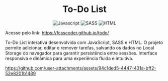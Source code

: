 <h1 align="center">To-Do List</h1>

<p align="center">
    <img src="https://img.shields.io/badge/JavaScript-F7DF1E?style=for-the-badge&logo=javascript&logoColor=black" alt="Javascript">
    <img src="https://img.shields.io/badge/Sass-CC6699?style=for-the-badge&logo=sass&logoColor=white" alt="SASS">
    <img src="https://img.shields.io/badge/HTML5-E34F26?style=for-the-badge&logo=html5&logoColor=white" alt="HTML">
</p>

Acesse pelo link: https://fcsscoder.github.io/todo/

<p>
  To-Do List interativa desenvolvida com JavaScript, SASS e HTML.  
  O projeto permite adicionar, editar e remover tarefas,  
  salvando os dados no Local Storage do navegador para garantir persistência entre sessões.  
  Interface responsiva e dinâmica para uma experiência fluida e intuitiva.
</p>

https://github.com/user-attachments/assets/94c1ded5-4447-431a-bff2-52e8201b1489
